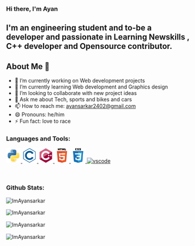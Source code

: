 

### Hi there, I'm Ayan 



## I'm an engineering student and to-be a developer and passionate in Learning Newskills , C++ developer and Opensource contributor. 



## About Me 👀

- 🔭 I’m currently working on Web development projects
- 🌱 I’m currently learning Web development and Graphics design
- 👯 I’m looking to collaborate with new project ideas
- 💬 Ask me about Tech, sports and bikes and cars
- 📫 How to reach me: ayansarkar2402@gmail.com
- 😄 Pronouns: he/him
- ⚡ Fun fact: love to race 


### Languages and Tools:

<p align="left"><a href="https://www.python.org" target="_blank"> <img src="https://raw.githubusercontent.com/devicons/devicon/master/icons/python/python-original.svg" alt="python" width="40" height="40"/> </a> <a href="https://www.w3schools.in/c-tutorial/" target="_blank"> <img src="https://github.com/devicons/devicon/blob/master/icons/c/c-line.svg" alt="C-lang" width="40" height="40"/> </a> <a href="https://www.w3schools.com/cpp/" target="_blank"> <img src="https://raw.githubusercontent.com/devicons/devicon/master/icons/cplusplus/cplusplus-original.svg" alt="cplusplus" width="40" height="40"/> </a> <a href="https://www.w3.org/html/" target="_blank"> <img src="https://raw.githubusercontent.com/devicons/devicon/master/icons/html5/html5-original-wordmark.svg" alt="html5" width="40" height="40"/> </a> <a href="https://www.w3schools.com/css/" target="_blank"> <img src="https://raw.githubusercontent.com/devicons/devicon/master/icons/css3/css3-original-wordmark.svg" alt="css3" width="40" height="40"/> </a>  <a href="https://code.visualstudio.com/" target="_blank"> <img src="https://cdn.icon-icons.com/icons2/2107/PNG/512/file_type_vscode_icon_130084.png" alt="vscode" width="40" height="40"/> </a> </p>
<br />

### Github Stats:

<p align="left"> <img src="https://komarev.com/ghpvc/?username=ImAyansarkar&label=Profile%20views&color=0e75b6&style=flat" alt="ImAyansarkar" /> </p>

<p><img align="center" src="https://github-readme-stats.vercel.app/api/top-langs?username=ImAyansarkar&show_icons=true&locale=en&layout=compact" alt="ImAyansarkar" /></p>

<p><img align="center" src="https://github-readme-stats.vercel.app/api?username=ImAyansarkar&show_icons=true&locale=en" alt="ImAyansarkar" /></p>

<p><img align="center" src="https://github-readme-streak-stats.herokuapp.com/?user=ImAyansarkar&" alt="ImAyansarkar" /></p>

<br />
